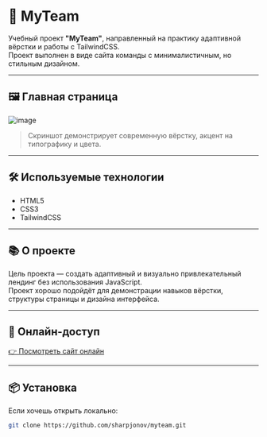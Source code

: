 # 💼 MyTeam

Учебный проект **"MyTeam"**, направленный на практику адаптивной вёрстки и работы с TailwindCSS.  
Проект выполнен в виде сайта команды с минималистичным, но стильным дизайном.

---

## 🖼️ Главная страница

![image](https://github.com/user-attachments/assets/0754f47a-4e3f-47a1-8d36-e505376a1dbf)


> Скриншот демонстрирует современную вёрстку, акцент на типографику и цвета.

---

## 🛠️ Используемые технологии

- HTML5
- CSS3
- TailwindCSS

---

## 📚 О проекте

Цель проекта — создать адаптивный и визуально привлекательный лендинг без использования JavaScript.  
Проект хорошо подойдёт для демонстрации навыков вёрстки, структуры страницы и дизайна интерфейса.

---

## 🔗 Онлайн-доступ

[👉 Посмотреть сайт онлайн](https://frolicking-gelato-6efb86.netlify.app/)

---

## 📦 Установка

Если хочешь открыть локально:

```bash
git clone https://github.com/sharpjonov/myteam.git
